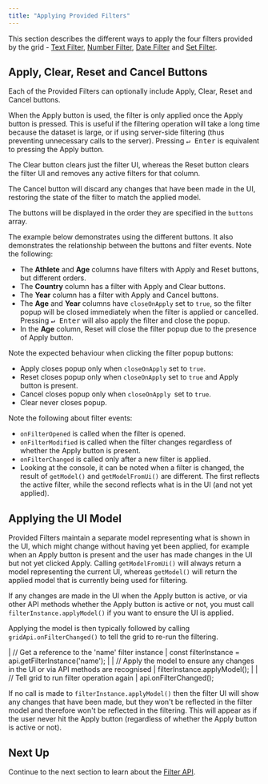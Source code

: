 ```yaml
---
title: "Applying Provided Filters"
---
```


This section describes the different ways to apply the four filters provided by the grid - [Text Filter](/filter-text/), [Number Filter](/filter-number/), [Date Filter](/filter-date/) and [Set Filter](/filter-set/).

## Apply, Clear, Reset and Cancel Buttons

Each of the Provided Filters can optionally include Apply, Clear, Reset and Cancel buttons.

When the Apply button is used, the filter is only applied once the Apply button is pressed. This is useful if the filtering operation will take a long time because the dataset is large, or if using server-side filtering (thus preventing unnecessary calls to the server). Pressing <kbd>↵ Enter</kbd> is equivalent to pressing the Apply button.

The Clear button clears just the filter UI, whereas the Reset button clears the filter UI and removes any active filters for that column.

The Cancel button will discard any changes that have been made in the UI, restoring the state of the filter to match the applied model.

The buttons will be displayed in the order they are specified in the `buttons` array.

The example below demonstrates using the different buttons. It also demonstrates the relationship between the buttons and filter events. Note the following:

- The **Athlete** and **Age** columns have filters with Apply and Reset buttons, but different orders.
- The **Country** column has a filter with Apply and Clear buttons.
- The **Year** column has a filter with Apply and Cancel buttons.
- The **Age** and **Year** columns have `closeOnApply` set to `true`, so the filter popup will be closed immediately when the filter is applied or cancelled. Pressing <kbd>↵ Enter</kbd> will also apply the filter and close the popup.
- In the **Age** column, Reset will close the filter popup due to the presence of Apply button. 

Note the expected behaviour when clicking the filter popup buttons:

- Apply closes popup only when `closeOnApply` set to `true`.
- Reset closes popup only when `closeOnApply` set to `true` and Apply button is present.
- Cancel closes popup only when `closeOnApply `set to `true`.
- Clear never closes popup.

Note the following about filter events:

- `onFilterOpened` is called when the filter is opened.
- `onFilterModified` is called when the filter changes regardless of whether the Apply button is present.
- `onFilterChanged` is called only after a new filter is applied.
- Looking at the console, it can be noted when a filter is changed, the result of `getModel()` and `getModelFromUi()` are different. The first reflects the active filter, while the second reflects what is in the UI (and not yet applied).

<grid-example title='Buttons and Filter Events' name='buttons-and-filter-events' type='generated' options='{ "enterprise": false, "exampleHeight": 560, "modules": ["clientside"] }'></grid-example>

## Applying the UI Model

Provided Filters maintain a separate model representing what is shown in the UI, which might change without having yet been applied, for example when an Apply button is present and the user has made changes in the UI but not yet clicked Apply. Calling `getModelFromUi()` will always return a model representing the current UI, whereas `getModel()` will return the applied model that is currently being used for filtering.

If any changes are made in the UI when the Apply button is active, or via other API methods whether the Apply button is active or not, you must call `filterInstance.applyModel()` if you want to ensure the UI is applied.

Applying the model is then typically followed by calling `gridApi.onFilterChanged()` to tell the grid to re-run the filtering.

<interface-documentation interfaceName='IProvidedFilter' names='["getModelFromUi", "applyModel"]' config='{"description":""}'></interface-documentation>

<snippet>
| // Get a reference to the 'name' filter instance
| const filterInstance = api.getFilterInstance('name');
| 
| // Apply the model to ensure any changes in the UI or via API methods are recognised
| filterInstance.applyModel();
| 
| // Tell grid to run filter operation again
| api.onFilterChanged();
</snippet>

If no call is made to `filterInstance.applyModel()` then the filter UI will show any changes that have been made, but they won't be reflected in the filter model and therefore won't be reflected in the filtering. This will appear as if the user never hit the Apply button (regardless of whether the Apply button is active or not).

## Next Up

Continue to the next section to learn about the [Filter API](/filter-api/).

